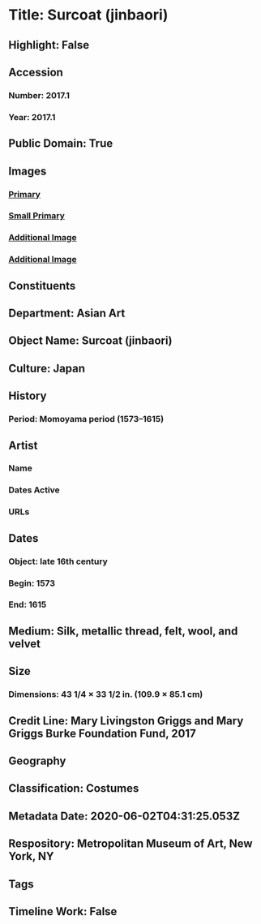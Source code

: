 # Title: Surcoat (jinbaori)
## Highlight: False
## Accession
### Number: 2017.1
### Year: 2017.1
## Public Domain: True
## Images
### [Primary](https://images.metmuseum.org/CRDImages/as/original/DP-14305-002.jpg)
### [Small Primary](https://images.metmuseum.org/CRDImages/as/web-large/DP-14305-002.jpg)
### [Additional Image](https://images.metmuseum.org/CRDImages/as/original/DP-14305-001.jpg)
### [Additional Image](https://images.metmuseum.org/CRDImages/as/original/DP-14305-003.jpg)
## Constituents
## Department: Asian Art
## Object Name: Surcoat (jinbaori)
## Culture: Japan
## History
### Period: Momoyama period (1573–1615)
## Artist
### Name
### Dates Active
### URLs
## Dates
### Object: late 16th century
### Begin: 1573
### End: 1615
## Medium: Silk, metallic thread, felt, wool, and velvet
## Size
### Dimensions: 43 1/4 × 33 1/2 in. (109.9 × 85.1 cm)
## Credit Line: Mary Livingston Griggs and Mary Griggs Burke Foundation Fund, 2017
## Geography
## Classification: Costumes
## Metadata Date: 2020-06-02T04:31:25.053Z
## Respository: Metropolitan Museum of Art, New York, NY
## Tags
## Timeline Work: False